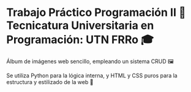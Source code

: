 # Trabajo Práctico Programación II 📘<br>Tecnicatura Universitaria en Programación: UTN FRRo 🎓
Álbum de imágenes web sencillo, empleando un sistema CRUD 🖼️  

Se utiliza Python para la lógica interna, y HTML y CSS puros para la estructura y estilizado de la web 🧱

